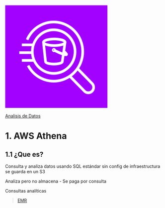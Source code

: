 ![Amazon Athena](../00_assets/Analisis%20de%20Datos/athena-logo.png)

[Analisis de Datos](../8-Analisis_de_Datos/)

# 1. AWS Athena

## 1.1 ¿Que es?

Consulta y analiza datos usando SQL estándar sin config de infraestructura se guarda en un S3

Analiza pero no almacena - Se paga por consulta


Consultas analíticas

>[EMR](./emr.md)